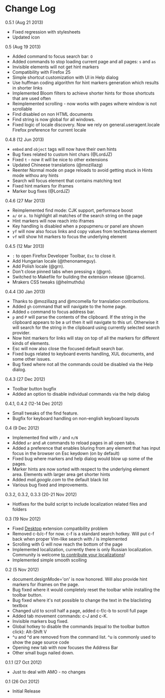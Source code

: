 # Change Log

0.5.1 (Aug 21 2013)

- Fixed regression with stylesheets
- Updated icon

0.5 (Aug 19 2013)

- Added command to focus search bar: `O`
- Added commands to stop loading current page and all pages: `s` and `as`
- Invisible elements will not get hint markers
- Compatibility with Firefox 25
- Simple shortcut customization with UI in Help dialog
- Use huffman coding algorithm for hint markers generation which results in shorter links
- Implemented Bloom filters to achieve shorter hints for those shortcuts that are used often
- Reimplemented scrolling - now works with pages wihere window is not scrollable
- Find disabled on non HTML documents
- Find string is now global for all windows.
- Fixed logic of locale discovery. Now we rely on general.useragent.locale Firefox preference for current locale

0.4.8 (12 Jun 2013)

- `embed` and `object` tags will now have their own hints
- Bug fixes related to custom hint chars (@LordJZ)
- Fixed `t` - now it will be nice to other extensions
- Updated Chineese translations (@mozillazg)
- Reenter Normal mode on page reloads to avoid getting stuck in Hints mode withou any hints
- Search will focus element that contains matching text
- Fixed hint markers for iframes
- Marker bug fixes (@LordJZ)

0.4.6 (27 Mar 2013)

- Reimplemented find mode: CJK support, performace boost
- `a/` or `a.` to highlight all matches of the search string on the page
- Hint markers will now reach into iframes
- Key handling is disabled when a popupmenu or panel are shown
- `yf` will now also focus links and copy values from text/textarea element
- `vf` will show hit markers to focus the underlying element

0.4.5 (12 Mar 2013)

- `:` to open Firefox Developer Toolbar, `Esc` to close it.
- Add Hungarian locale (@thenonameguy).
- Add Polish locale (@grn).
- Don't close pinned tabs when pressing x (@grn).
- Switched to Makefile for building the extension release (@carno).
- Mrakers CSS tweaks (@helmuthdu)

0.4.4 (30 Jan 2013)

- Thanks to @mozillazg and @mcomella for translation contributions.
- Added `gh` command that will navigate to the home page.
- Added `o` command to focus address bar.
- `p` and `P` will parse the contents of the clipboard. If the string in the clipboard appears to be a url then it will navigate to this url. Otherwise it will search for the string in the clipboard using currently selected search provider.
- Now hint markers for links will stay on top of all the markers for different kinds of elements.
- Esc will now also close the focused default search bar.
- Fixed bugs related to keyboard events handling, XUL documents, and some other issues.
- Bug fixed where not all the commands could be disabled via the Help dialog.

0.4.3 (27 Dec 2012)

- Toolbar button bugfix
- Added an option to disable individual commands via the help dialog

0.4.1, 0.4.2 (12-14 Dec 2012)

- Small tweaks of the find feature.
- Bugfix for keyboard handling on non-english keyboard layouts

0.4 (9 Dec 2012)

- Implemented find with `/` and `n/N`
- Added `ar` and `aR` commands to reload pages in all open tabs.
- Added a preference that enables bluring from any element that has input focus in the browser on Esc keydown (on by default)
- Fixed bug where markers and help dialog would blow up some of the pages.
- Marker hints are now sorted with respect to the underlying element area. Elements with larger area get shorter hints
- Added *mail.google.com* to the default black list
- Various bug fixed and improvements.

0.3.2, 0.3.2, 0.3.3 (20-21 Nov 2012)

- Hotfixes for the build script to include localization related files and folders

0.3 (19 Nov 2012)

- Fixed [Desktop](https://addons.mozilla.org/en-us/firefox/addon/desktop/) extension compatibility problem
- Removed c-b/c-f for now. c-f is a standard search hotkey. Will put c-f back when proper Vim-like search with / is implemented
- Scrolling with G will now reach the bottom of the page
- Implemented localization, currently there is only Russian localization. Community is welcome
  [to contribute your localizations](https://github.com/akhodakivskiy/VimFx/tree/master/extension/locale)! 
- Implemented simple smooth scolling

0.2 (5 Nov 2012)

- document.designMode='on' is now honored. Will also provide hint markers for iframes on the page.
- Bug fixed where it would completely reset the toolbar while installing the toolbar button.
- Bug fixed where it's not possible to change the text in the blaclisting textbox
- Changed u/d to scroll half a page, added c-f/c-b to scroll full page
- Added tab movement commands: c-J and c-K.
- Invisible markers bug fixed.
- Global hotkey to disable the commands (equal to the toolbar button click): Alt-Shift V
- ^u and ^d are removed from the command list. ^u is commonly used to show the page source code
- Opening new tab with now focuses the Address Bar
- Other small bugs nailed down.

0.1.1 (27 Oct 2012)

- Just to deal with AMO - no changes

0.1 (26 Oct 2012)

- Initial Release
